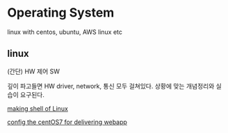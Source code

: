 # Operating System
linux with centos, ubuntu, AWS linux etc

## linux
(간단) HW 제어 SW

깊이 파고들면 HW driver, network, 통신 모두 걸쳐있다. 상황에 맞는 개념정리와 실습이 요구된다.

[making shell of Linux]()

[config the centOS7 for delivering webapp]()
